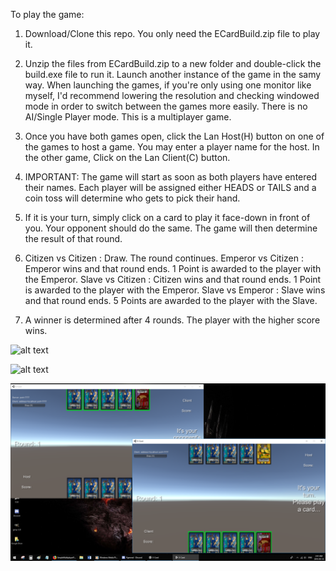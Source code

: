 To play the game:

1. Download/Clone this repo. You only need the ECardBuild.zip file to play it.

2. Unzip the files from ECardBuild.zip to a new folder and double-click the build.exe file to run it. Launch another instance of the game in the samy way. When launching the games, if you're only using one monitor like myself, I'd recommend lowering the resolution and checking windowed mode in order to switch between the games more easily. There is no AI/Single Player mode. This is a multiplayer game.

3. Once you have both games open, click the Lan Host(H) button on one of the games to host a game. You may enter a player name for the host. In the other game, Click on the Lan Client(C) button.

4. IMPORTANT: The game will start as soon as both players have entered their names. Each player will be assigned either HEADS or TAILS and a coin toss will determine who gets to pick their hand.

5. If it is your turn, simply click on a card to play it face-down in front of you. Your opponent should do the same. The game will then determine the result of that round. 

6. Citizen vs Citizen : Draw. The round continues.
   Emperor vs Citizen : Emperor wins and that round ends. 1 Point is awarded to the player with the Emperor.
   Slave vs Citizen : Citizen wins and that round ends. 1 Point is awarded to the player with the Emperor.
   Slave vs Emperor : Slave wins and that round ends. 5 Points are awarded to the player with the Slave.
   
7. A winner is determined after 4 rounds. The player with the higher score wins.

![alt text](https://tokyogazette.files.wordpress.com/2012/02/kaiji-background.png)

![alt text](https://pre00.deviantart.net/2e1f/th/pre/f/2015/145/1/1/_kaiji__e_card___full_set_by_greysonx-d8ps79m.png)

![alt text](https://github.com/AnshuNair/SimpleMultiplayerProject/blob/master/ECardScreenshot.png)

